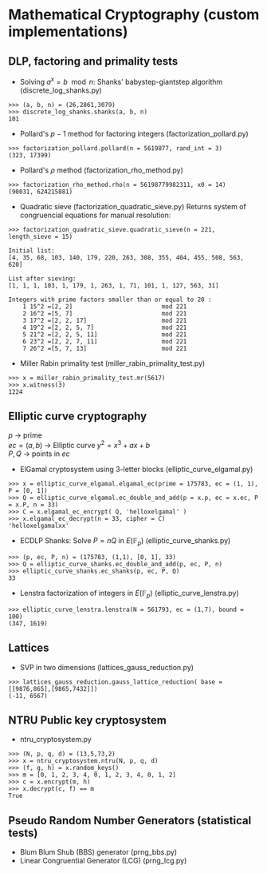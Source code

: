 # Mathematical Cryptography (custom implementations)
 
## DLP, factoring and primality tests
- Solving $a^x = b \mod{n}$: Shanks' babystep-giantstep algorithm (discrete_log_shanks.py)
```
>>> (a, b, n) = (26,2861,3079)
>>> discrete_log_shanks.shanks(a, b, n)
101
```
- Pollard's $p-1$ method for factoring integers (factorization_pollard.py)
```
>>> factorization_pollard.pollard(n = 5619877, rand_int = 3)
(323, 17399)
```
- Pollard's $\rho$ method (factorization_rho_method.py)
```
>>> factorization_rho_method.rho(n = 56198779982311, x0 = 14)
(90031, 624215881)
```
- Quadratic sieve (factorization_quadratic_sieve.py)
Returns system of congruencial equations for manual resolution:
```
>>> factorization_quadratic_sieve.quadratic_sieve(n = 221, length_sieve = 15)

Initial list:
[4, 35, 68, 103, 140, 179, 220, 263, 308, 355, 404, 455, 508, 563, 620]
 
List after sieving:
[1, 1, 1, 103, 1, 179, 1, 263, 1, 71, 101, 1, 127, 563, 31]
 
Integers with prime factors smaller than or equal to 20 :
    1 15^2 =[2, 2]                         mod 221
    2 16^2 =[5, 7]                         mod 221
    3 17^2 =[2, 2, 17]                     mod 221
    4 19^2 =[2, 2, 5, 7]                   mod 221
    5 21^2 =[2, 2, 5, 11]                  mod 221
    6 23^2 =[2, 2, 7, 11]                  mod 221
    7 26^2 =[5, 7, 13]                     mod 221
```
- Miller Rabin primality test (miller_rabin_primality_test.py)
```
>>> x = miller_rabin_primality_test.mr(5617)
>>> x.witness(3)
1224
```
## Elliptic curve cryptography
$p$ $\rightarrow$ prime  
$ec = (a,b)$ $\rightarrow$ Elliptic curve $y^2=x^3+ax+b$  
$P, Q$ $\rightarrow$ points in $ec$

- ElGamal cryptosystem using 3-letter blocks (elliptic_curve_elgamal.py) 
```
>>> x = elliptic_curve_elgamal.elgamal_ec(prime = 175783, ec = (1, 1), P = [0, 1])
>>> Q = elliptic_curve_elgamal.ec_double_and_add(p = x.p, ec = x.ec, P = x.P, n = 33)
>>> C = x.elgamal_ec_encrypt( Q, 'helloxelgamal' )
>>> x.elgamal_ec_decrypt(n = 33, cipher = C)
'helloxelgamalxx'
```
- ECDLP Shanks: Solve $P = nQ$ in $E(\mathbb F_p)$ (elliptic_curve_shanks.py)  

```
>>> (p, ec, P, n) = (175783, (1,1), [0, 1], 33)
>>> Q = elliptic_curve_shanks.ec_double_and_add(p, ec, P, n)
>>> elliptic_curve_shanks.ec_shanks(p, ec, P, Q)
33
```
- Lenstra factorization of integers in $E(\mathbb F_p)$ (elliptic_curve_lenstra.py)
```
>>> elliptic_curve_lenstra.lenstra(N = 561793, ec = (1,7), bound = 100)
(347, 1619)
```
## Lattices 
-  SVP in two dimensions (lattices_gauss_reduction.py)
```
>>> lattices_gauss_reduction.gauss_lattice_reduction( base = [[9876,865],[9865,7432]])
(-11, 6567)
```

## NTRU Public key cryptosystem
- ntru_cryptosystem.py
```
>>> (N, p, q, d) = (13,5,73,2)
>>> x = ntru_cryptosystem.ntru(N, p, q, d)
>>> (f, g, h) = x.random_keys()
>>> m = [0, 1, 2, 3, 4, 0, 1, 2, 3, 4, 0, 1, 2]
>>> c = x.encrypt(m, h)
>>> x.decrypt(c, f) == m
True
```

## Pseudo Random Number Generators (statistical tests)
- Blum Blum Shub (BBS) generator (prng_bbs.py)  
- Linear Congruential Generator (LCG) (prng_lcg.py)

